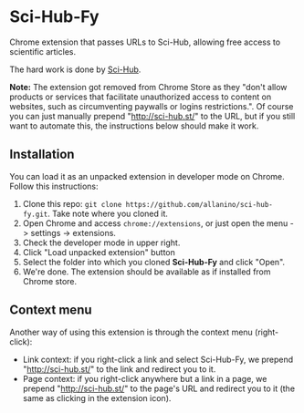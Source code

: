 Sci-Hub-Fy
==========

Chrome extension that passes URLs to Sci-Hub, allowing free access to scientific articles.

The hard work is done by [Sci-Hub].

**Note:** The extension got removed from Chrome Store as they "don't allow products or services that facilitate unauthorized access to content on websites, such as circumventing paywalls or logins restrictions.". Of course you can just manually prepend "http://sci-hub.st/" to the URL, but if you still want to automate this, the instructions below should make it work.

## Installation

You can load it as an unpacked extension in developer mode on Chrome. Follow this instructions:

1. Clone this repo: `git clone https://github.com/allanino/sci-hub-fy.git`. Take note where you cloned it.
2. Open Chrome and access `chrome://extensions`, or just open the menu -> settings -> extensions.
3. Check the developer mode in upper right.
4. Click "Load unpacked extension" button
5. Select the folder into which you cloned **Sci-Hub-Fy** and click "Open".
6. We're done. The extension should be available as if installed from Chrome store.

## Context menu

Another way of using this extension is through the context menu (right-click):

- Link context: if you right-click a link and select Sci-Hub-Fy, we prepend "http://sci-hub.st/" to the link and redirect you to it.
- Page context: if you right-click anywhere but a link in a page, we prepend "http://sci-hub.st/" to the page's URL and redirect you to it (the same as clicking in the extension icon).

[Sci-Hub]:http://sci-hub.st
